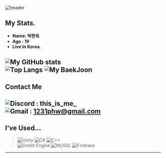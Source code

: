 ![header](https://capsule-render.vercel.app/api?type=waving&color=gradient&height=260&section=header&text=Welcome%20To%20My%20Page&fontSize=70&animation=fadeIn)
## My Stats.
- **Name: 박현욱** <br>
- **Age : 19** <br>
- **Live In Korea.** <br>

![My GitHub stats](https://github-readme-stats.vercel.app/api?username=gusdnr1231&count_private=true&show_icons=true)
<br> ![Top Langs](https://github-readme-stats.vercel.app/api/top-langs/?username=gusdnr1231&layout=compact) ![My BaekJoon](http://mazassumnida.wtf/api/v2/generate_badge?boj=gusdnr1112)
---

## **Contact Me**
![Discord](https://img.shields.io/badge/Discord-%235865F2.svg?style=for-the-badge&logo=discord&logoColor=white) : this_is_me_ <br>
![Gmail](https://img.shields.io/badge/Gmail-D14836?style=for-the-badge&logo=gmail&logoColor=white) : 1231phw@gmail.com <br>
---

## **I've Used...**
> ![Unity](https://img.shields.io/badge/unity-%23000000.svg?style=for-the-badge&logo=unity&logoColor=white)
> ![C#](https://img.shields.io/badge/c%23-%23239120.svg?style=for-the-badge&logo=csharp&logoColor=white) 
> ![C++](https://img.shields.io/badge/c++-%2300599C.svg?style=for-the-badge&logo=c%2B%2B&logoColor=white) <br>
> ![Godot Engine](https://img.shields.io/badge/GODOT-%23FFFFFF.svg?style=for-the-badge&logo=godot-engine)
> ![MySQL](https://img.shields.io/badge/mysql-4479A1.svg?style=for-the-badge&logo=mysql&logoColor=white)
> ![Firebase](https://img.shields.io/badge/firebase-%23039BE5.svg?style=for-the-badge&logo=firebase)
---
